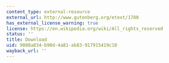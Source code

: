 ```yaml
---
content_type: external-resource
external_url: http://www.gutenberg.org/etext/1780
has_external_license_warning: true
license: https://en.wikipedia.org/wiki/All_rights_reserved
status: ''
title: Download
uid: 9088a834-b90d-4a81-ab83-917915419c10
wayback_url: ''
---
```

